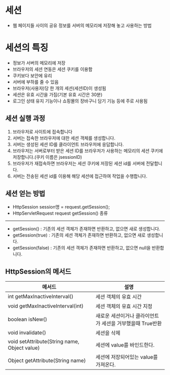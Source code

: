 세션
====================
* 웹 페이지들 사이의 공유 정보를 서버의 메모리에 저장해 놓고 사용하는 방법

세션의 특징
======================
* 정보가 서버의 메모리에 저장
* 브라우저의 세션 연동은 세션 쿠키를 이용함
* 쿠키보다 보안에 유리
* 서버에 부하를 줄 수 있음
* 브라우저(사용자)당 한 개의 세션(세션ID)이 생성됨
* 세션은 유효 시간을 가짐(기본 유효 시간은 30분)
* 로그인 상태 유지 기능이나 쇼핑몰의 장바구니 담기 기능 등에 주로 사용됨

세션 실행 과정
-----------------------
1. 브라우저로 사이트에 접속합니다
2. 서버는 접속한 브라우저에 대한 세션 객체를 생성합니다.
3. 서버는 생성된 세션 ID를 클라이언트 브라우저에 응답합니다.
4. 브라우저는 서버로부터 받은 세션 ID를 브라우저가 사용하는 메모리의 세션 쿠키에 저장합니다.(쿠키 이름은 jsessionID)
5. 브라우저가 재접속하면 브라우저는 세션 쿠키에 저장된 세션 id를 서버에 전달합니다.
6. 서버는 전송된 세션 id를 이용해 해당 세션에 접근하여 작업을 수행합니다.

세션 얻는 방법
-------------------
* HttpSession session명 = request.getSession();
* HttpServletRequest request
getSession() 종류
-----------------------
* getSession() : 기존의 세션 객체가 존재하면 반환하고, 없으면 새로 생성합니다.
* getSession(true) : 기존의 세션 객체가 존재하면 반환하고, 없으면 새로 생성합니다.
* getSession(false) : 기존의 세션 객체가 존재하면 반환하고, 없으면 null을 반환합니다.

HttpSession의 메서드
----------------------
|메서드|설명|
|--------|-------|
|int getMaxInactiveInterval()|세션 객체의 유효 시간|
|void getMaxInactiveInterval(int)|세션 객체의 유효 시간 지정|
|boolean isNew()|새로운 세션이거나 클라이언트가 세션을 거부했을때 True반환|
|void invalidate()|세션을 삭제|
|void setAttribute(String name, Object value)|세션에 value를 바인드한다.|
|Object getAttribute(String name)|세션에 저장되어있는 value를 가져온다.|
